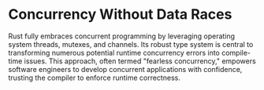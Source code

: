 # Concurrency Without Data Races

Rust fully embraces concurrent programming by leveraging operating system threads, mutexes, and channels. Its robust type system is central to transforming numerous potential runtime concurrency errors into compile-time issues. This approach, often termed "fearless concurrency," empowers software engineers to develop concurrent applications with confidence, trusting the compiler to enforce runtime correctness.
